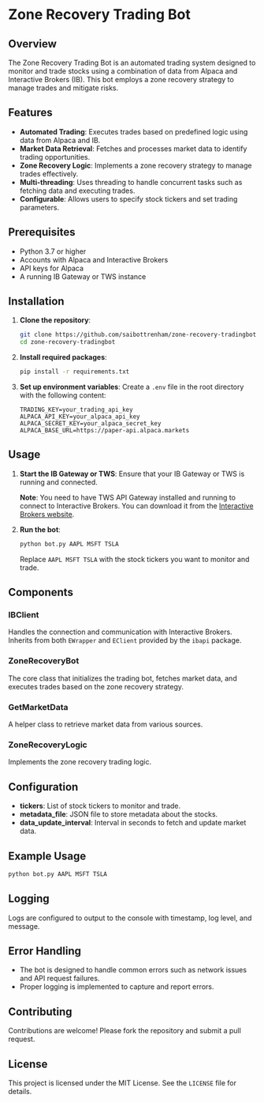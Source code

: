 # Zone Recovery Trading Bot

## Overview
The Zone Recovery Trading Bot is an automated trading system designed to monitor and trade stocks using a combination of data from Alpaca and Interactive Brokers (IB). This bot employs a zone recovery strategy to manage trades and mitigate risks.

## Features
- **Automated Trading**: Executes trades based on predefined logic using data from Alpaca and IB.
- **Market Data Retrieval**: Fetches and processes market data to identify trading opportunities.
- **Zone Recovery Logic**: Implements a zone recovery strategy to manage trades effectively.
- **Multi-threading**: Uses threading to handle concurrent tasks such as fetching data and executing trades.
- **Configurable**: Allows users to specify stock tickers and set trading parameters.

## Prerequisites
- Python 3.7 or higher
- Accounts with Alpaca and Interactive Brokers
- API keys for Alpaca
- A running IB Gateway or TWS instance

## Installation
1. **Clone the repository**:
   ```sh
   git clone https://github.com/saibottrenham/zone-recovery-tradingbot.git
   cd zone-recovery-tradingbot
   ```

2. **Install required packages**:
   ```sh
   pip install -r requirements.txt
   ```

3. **Set up environment variables**:
   Create a `.env` file in the root directory with the following content:
   ```env
   TRADING_KEY=your_trading_api_key
   ALPACA_API_KEY=your_alpaca_api_key
   ALPACA_SECRET_KEY=your_alpaca_secret_key
   ALPACA_BASE_URL=https://paper-api.alpaca.markets
   ```

## Usage
1. **Start the IB Gateway or TWS**:
   Ensure that your IB Gateway or TWS is running and connected.

   **Note**: You need to have TWS API Gateway installed and running to connect to Interactive Brokers. You can download it from the [Interactive Brokers website](https://www.interactivebrokers.com/en/trading/ib-api.php).

2. **Run the bot**:
   ```sh
   python bot.py AAPL MSFT TSLA
   ```
   Replace `AAPL MSFT TSLA` with the stock tickers you want to monitor and trade.

## Components

### IBClient
Handles the connection and communication with Interactive Brokers. Inherits from both `EWrapper` and `EClient` provided by the `ibapi` package.

### ZoneRecoveryBot
The core class that initializes the trading bot, fetches market data, and executes trades based on the zone recovery strategy.

### GetMarketData
A helper class to retrieve market data from various sources.

### ZoneRecoveryLogic
Implements the zone recovery trading logic.

## Configuration
- **tickers**: List of stock tickers to monitor and trade.
- **metadata_file**: JSON file to store metadata about the stocks.
- **data_update_interval**: Interval in seconds to fetch and update market data.

## Example Usage
```sh
python bot.py AAPL MSFT TSLA
```

## Logging
Logs are configured to output to the console with timestamp, log level, and message.

## Error Handling
- The bot is designed to handle common errors such as network issues and API request failures.
- Proper logging is implemented to capture and report errors.

## Contributing
Contributions are welcome! Please fork the repository and submit a pull request.

## License
This project is licensed under the MIT License. See the `LICENSE` file for details.
